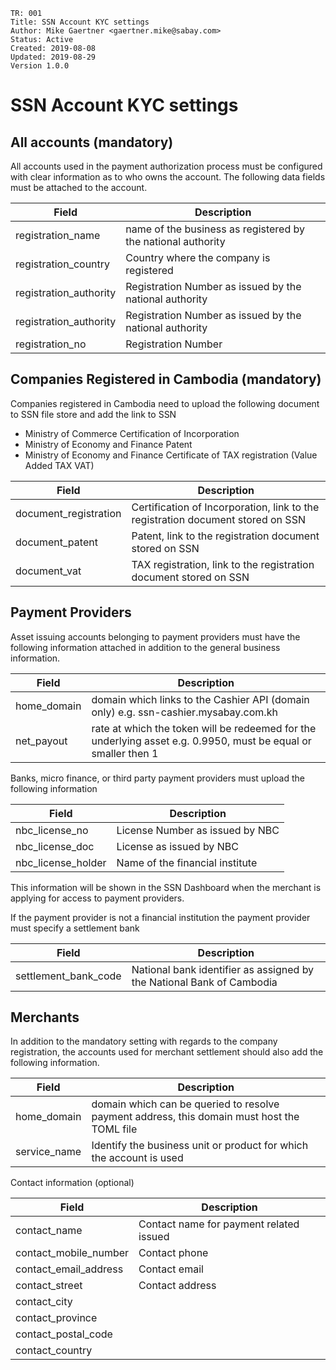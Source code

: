```
TR: 001
Title: SSN Account KYC settings
Author: Mike Gaertner <gaertner.mike@sabay.com>
Status: Active
Created: 2019-08-08
Updated: 2019-08-29
Version 1.0.0
```

SSN Account KYC settings
========================

## All accounts (mandatory)

All accounts used in the payment authorization process must be configured with clear information as to who owns the account. The following data fields must be attached to the account.

| Field | Description
| --- | --- 
| registration_name | name of the business as registered by the national authority
| registration_country | Country where the company is registered
| registration_authority | Registration Number as issued by the national authority
| registration_authority | Registration Number as issued by the national authority
| registration_no | Registration Number

## Companies Registered in Cambodia (mandatory)

Companies registered in Cambodia need to upload the following document to SSN file store and add the link to SSN

* Ministry of Commerce Certification of Incorporation
* Ministry of Economy and Finance Patent
* Ministry of Economy and Finance Certificate of TAX registration (Value Added TAX VAT)

| Field | Description
| --- | --- 
| document_registration | Certification of Incorporation, link to the registration document stored on SSN
| document_patent | Patent, link to the registration document stored on SSN
| document_vat | TAX registration, link to the registration document stored on SSN

## Payment Providers 

Asset issuing accounts belonging to payment providers must have the following information attached in addition to the general business information.

| Field | Description
| --- | --- 
| home_domain | domain which links to the Cashier API (domain only) e.g. ssn-cashier.mysabay.com.kh
| net_payout | rate at which the token will be redeemed for the underlying asset e.g. 0.9950, must be equal or smaller then 1

Banks, micro finance, or third party payment providers must upload the following information

| Field | Description
| --- | --- 
| nbc_license_no | License Number as issued by NBC
| nbc_license_doc | License as issued by NBC
| nbc_license_holder | Name of the financial institute

This information will be shown in the SSN Dashboard when the merchant is applying for access to payment providers.

If the payment provider is not a financial institution the payment provider must specify a settlement bank

| Field | Description
| --- | --- 
| settlement_bank_code | National bank identifier as assigned by the National Bank of Cambodia


## Merchants

In addition to the mandatory setting with regards to the company registration, the accounts used for merchant settlement should also add the following information.

| Field | Description
| --- | --- 
| home_domain | domain which can be queried to resolve payment address, this domain must host the TOML file
| service_name | Identify the business unit or product for which the account is used

Contact information (optional)

| Field | Description
| --- | --- 
| contact_name | Contact name for payment related issued
| contact_mobile_number | Contact phone
| contact_email_address | Contact email
| contact_street | Contact address
| contact_city | 
| contact_province |
| contact_postal_code |
| contact_country |